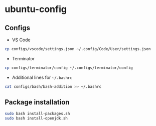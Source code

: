 # ubuntu-config

## Configs

* VS Code

```bash
cp configs/vscode/settings.json ~/.config/Code/User/settings.json
```

* Terminator

```bash
cp configs/terminator/config ~/.configs/terminator/config
```

* Additional lines for `~/.bashrc`

```bash
cat configs/bash/bash-addition >> ~/.bashrc
```

## Package installation

```bash
sudo bash install-packages.sh
sudo bash install-openjdk.sh
```

